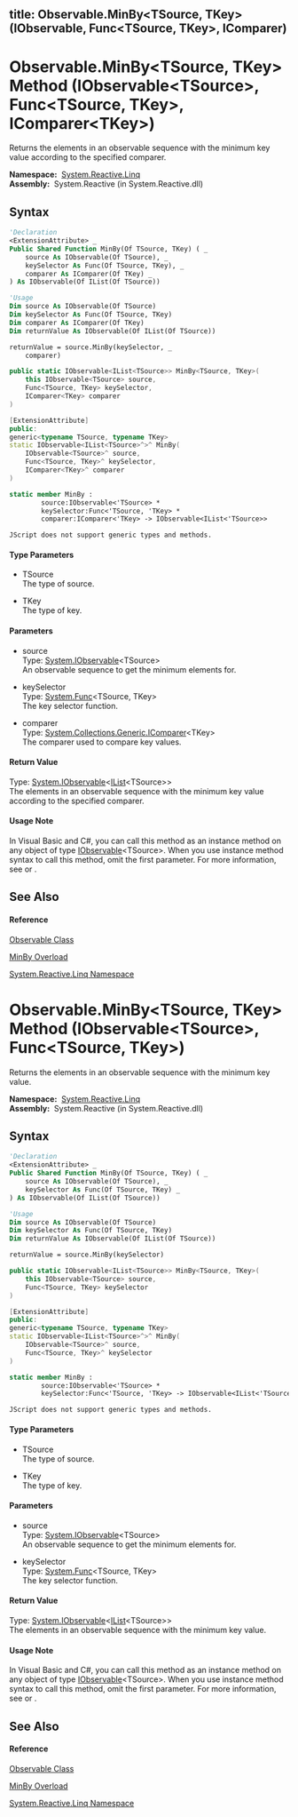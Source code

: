 title: Observable.MinBy<TSource, TKey>(IObservable<TSource>, Func<TSource, TKey>, IComparer<TKey>)
---
# Observable.MinBy\<TSource, TKey\> Method (IObservable\<TSource\>, Func\<TSource, TKey\>, IComparer\<TKey\>)

Returns the elements in an observable sequence with the minimum key value according to the specified comparer.

**Namespace:**  [System.Reactive.Linq](System.Reactive.Linq\System.Reactive.Linq.md)  
**Assembly:**  System.Reactive (in System.Reactive.dll)

## Syntax

```vb
'Declaration
<ExtensionAttribute> _
Public Shared Function MinBy(Of TSource, TKey) ( _
    source As IObservable(Of TSource), _
    keySelector As Func(Of TSource, TKey), _
    comparer As IComparer(Of TKey) _
) As IObservable(Of IList(Of TSource))
```

```vb
'Usage
Dim source As IObservable(Of TSource)
Dim keySelector As Func(Of TSource, TKey)
Dim comparer As IComparer(Of TKey)
Dim returnValue As IObservable(Of IList(Of TSource))

returnValue = source.MinBy(keySelector, _
    comparer)
```

```csharp
public static IObservable<IList<TSource>> MinBy<TSource, TKey>(
    this IObservable<TSource> source,
    Func<TSource, TKey> keySelector,
    IComparer<TKey> comparer
)
```

```c++
[ExtensionAttribute]
public:
generic<typename TSource, typename TKey>
static IObservable<IList<TSource>^>^ MinBy(
    IObservable<TSource>^ source, 
    Func<TSource, TKey>^ keySelector, 
    IComparer<TKey>^ comparer
)
```

```fsharp
static member MinBy : 
        source:IObservable<'TSource> * 
        keySelector:Func<'TSource, 'TKey> * 
        comparer:IComparer<'TKey> -> IObservable<IList<'TSource>> 
```

```jscript
JScript does not support generic types and methods.
```

#### Type Parameters

- TSource  
  The type of source.

- TKey  
  The type of key.

#### Parameters

- source  
  Type: [System.IObservable](https://msdn.microsoft.com/en-us/library/Dd990377)\<TSource\>  
  An observable sequence to get the minimum elements for.

- keySelector  
  Type: [System.Func](https://msdn.microsoft.com/en-us/library/Bb549151)\<TSource, TKey\>  
  The key selector function.

- comparer  
  Type: [System.Collections.Generic.IComparer](https://msdn.microsoft.com/en-us/library/8ehhxeaf)\<TKey\>  
  The comparer used to compare key values.

#### Return Value

Type: [System.IObservable](https://msdn.microsoft.com/en-us/library/Dd990377)\<[IList](https://msdn.microsoft.com/en-us/library/5y536ey6)\<TSource\>\>  
The elements in an observable sequence with the minimum key value according to the specified comparer.

#### Usage Note

In Visual Basic and C\#, you can call this method as an instance method on any object of type [IObservable](https://msdn.microsoft.com/en-us/library/Dd990377)\<TSource\>. When you use instance method syntax to call this method, omit the first parameter. For more information, see [](https://msdn.microsoft.com/en-us/library/Bb384936) or [](https://msdn.microsoft.com/en-us/library/Bb383977).

## See Also

#### Reference

[Observable Class](Observable\Observable.md)

[MinBy Overload](MinBy\Observable.MinBy.md)

[System.Reactive.Linq Namespace](System.Reactive.Linq\System.Reactive.Linq.md)









# Observable.MinBy\<TSource, TKey\> Method (IObservable\<TSource\>, Func\<TSource, TKey\>)

Returns the elements in an observable sequence with the minimum key value.

**Namespace:**  [System.Reactive.Linq](System.Reactive.Linq\System.Reactive.Linq.md)  
**Assembly:**  System.Reactive (in System.Reactive.dll)

## Syntax

```vb
'Declaration
<ExtensionAttribute> _
Public Shared Function MinBy(Of TSource, TKey) ( _
    source As IObservable(Of TSource), _
    keySelector As Func(Of TSource, TKey) _
) As IObservable(Of IList(Of TSource))
```

```vb
'Usage
Dim source As IObservable(Of TSource)
Dim keySelector As Func(Of TSource, TKey)
Dim returnValue As IObservable(Of IList(Of TSource))

returnValue = source.MinBy(keySelector)
```

```csharp
public static IObservable<IList<TSource>> MinBy<TSource, TKey>(
    this IObservable<TSource> source,
    Func<TSource, TKey> keySelector
)
```

```c++
[ExtensionAttribute]
public:
generic<typename TSource, typename TKey>
static IObservable<IList<TSource>^>^ MinBy(
    IObservable<TSource>^ source, 
    Func<TSource, TKey>^ keySelector
)
```

```fsharp
static member MinBy : 
        source:IObservable<'TSource> * 
        keySelector:Func<'TSource, 'TKey> -> IObservable<IList<'TSource>> 
```

```jscript
JScript does not support generic types and methods.
```

#### Type Parameters

- TSource  
  The type of source.

- TKey  
  The type of key.

#### Parameters

- source  
  Type: [System.IObservable](https://msdn.microsoft.com/en-us/library/Dd990377)\<TSource\>  
  An observable sequence to get the minimum elements for.

- keySelector  
  Type: [System.Func](https://msdn.microsoft.com/en-us/library/Bb549151)\<TSource, TKey\>  
  The key selector function.

#### Return Value

Type: [System.IObservable](https://msdn.microsoft.com/en-us/library/Dd990377)\<[IList](https://msdn.microsoft.com/en-us/library/5y536ey6)\<TSource\>\>  
The elements in an observable sequence with the minimum key value.

#### Usage Note

In Visual Basic and C\#, you can call this method as an instance method on any object of type [IObservable](https://msdn.microsoft.com/en-us/library/Dd990377)\<TSource\>. When you use instance method syntax to call this method, omit the first parameter. For more information, see [](https://msdn.microsoft.com/en-us/library/Bb384936) or [](https://msdn.microsoft.com/en-us/library/Bb383977).

## See Also

#### Reference

[Observable Class](Observable\Observable.md)

[MinBy Overload](MinBy\Observable.MinBy.md)

[System.Reactive.Linq Namespace](System.Reactive.Linq\System.Reactive.Linq.md)








